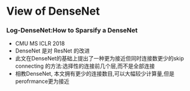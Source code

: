 # View of DenseNet
### Log-DenseNet:How to Sparsify a DenseNet
+ CMU MS ICLR 2018
+ DenseNet 是对 ResNet 的改进
+ 此文在DenseNet的基础上提出了一种更为接近但同时连接数更少的skip connecting 的方法:选择性的连接前几个层,而不是全部连接
+ 相教DenseNet, 本文拥有更少的连接数目,可以大幅较少计算量,但是perofrmance更为接近

